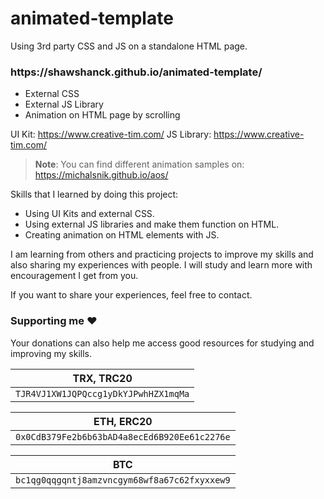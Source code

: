 # animated-template
Using 3rd party CSS and JS on a standalone HTML page.

<h3>https://shawshanck.github.io/animated-template/</h3>

* External CSS
* External JS Library
* Animation on HTML page by scrolling 

UI Kit: https://www.creative-tim.com/
JS Library: https://www.creative-tim.com/

> **Note**: You can find different animation samples on: https://michalsnik.github.io/aos/

Skills that I learned by doing this project:

* Using UI Kits and external CSS.
* Using external JS libraries and make them function on HTML.
* Creating animation on HTML elements with JS.


I am learning from others and practicing projects to improve my skills and also sharing my experiences with people. I will study and learn more with encouragement I get from you.

If you want to share your experiences, feel free to contact.

### Supporting me :hearts:
Your donations can also help me access good resources for studying and improving my skills.

<p align="left">
	
|                TRX, TRC20                |
| ---------------------------------------- |
| ```TJR4VJ1XW1JQPQccg1yDkYJPwhHZX1mqMa``` |

|                     ETH, ERC20                   |
| ------------------------------------------------ |
| ```0x0CdB379Fe2b6b63bAD4a8ecEd6B920Ee61c2276e``` |

|                        BTC                       |
| ------------------------------------------------ |
| ```bc1qg0qqgqntj8amzvncgym68wf8a67c62fxyxxew9``` |

</p>
